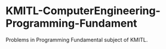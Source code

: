 # KMITL-ComputerEngineering-Programming-Fundament
Problems in Programming Fundamental subject of KMITL.
